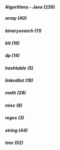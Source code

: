 ####  Algorithms - Java (239)
##### array (40)
##### binarysearch (11)
##### bit (16)
##### dp (14)
##### hashtable (5)
##### linkedlist (18)
##### math (28)
##### misc (8)
##### regex (3)
##### string (44)
##### tree (52)

